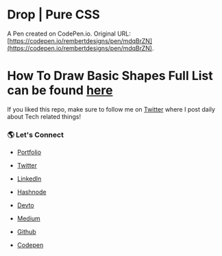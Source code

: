 # Drop | Pure CSS

A Pen created on CodePen.io. Original URL: [https://codepen.io/rembertdesigns/pen/mdqBrZN](https://codepen.io/rembertdesigns/pen/mdqBrZN).

# How To Draw Basic Shapes Full List can be found [here](https://codepen.io/collection/OLbyor)

If you liked this repo, make sure to follow me on [Twitter](https://twitter.com/RembertDesigns) where I post daily about Tech related things!

### 🌎 Let's Connect

- [Portfolio](https://www.rembertdesigns.co/)

- [Twitter](https://twitter.com/RembertDesigns)

- [LinkedIn](https://www.linkedin.com/in/rrembert/)

- [Hashnode](https://rembertdesigns.hashnode.dev/)

- [Devto](https://dev.to/rembertdesigns)

- [Medium](https://medium.com/@rembertdesigns)

- [Github](https://github.com/rembertdesigns)

- [Codepen](https://codepen.io/rembertdesigns)
